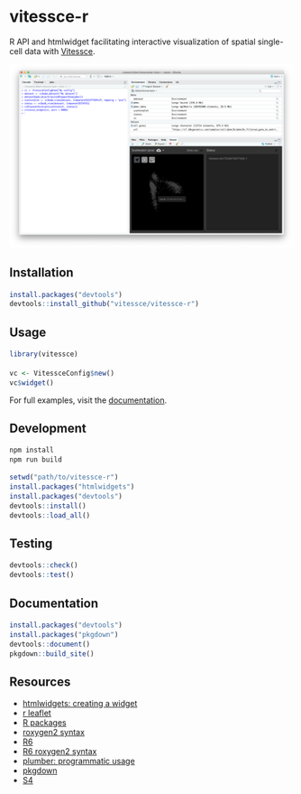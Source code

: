 # vitessce-r

R API and htmlwidget facilitating interactive visualization of spatial single-cell data with [Vitessce](https://github.com/vitessce/vitessce).

  <img src="./img/screenshot.png" width="700" alt="Screenshot of RStudio">

## Installation

```r
install.packages("devtools")
devtools::install_github("vitessce/vitessce-r")
```

## Usage

```r
library(vitessce)

vc <- VitessceConfig$new()
vc$widget()
```

For full examples, visit the [documentation](https://vitessce.github.io/vitessce-r/).

## Development

```sh
npm install
npm run build
```

```r
setwd("path/to/vitessce-r")
install.packages("htmlwidgets")
install.packages("devtools")
devtools::install()
devtools::load_all()
```

## Testing

```r
devtools::check()
devtools::test()
```

## Documentation

```r
install.packages("devtools")
install.packages("pkgdown")
devtools::document()
pkgdown::build_site()
```

## Resources

- [htmlwidgets: creating a widget](http://www.htmlwidgets.org/develop_intro.html)
- [r leaflet](https://github.com/rstudio/leaflet)
- [R packages](https://r-pkgs.org/)
- [roxygen2 syntax](https://cran.r-project.org/web/packages/roxygen2/vignettes/rd-formatting.html)
- [R6](https://r6.r-lib.org/index.html)
- [R6 roxygen2 syntax](https://www.tidyverse.org/blog/2019/11/roxygen2-7-0-0/#r6-documentation)
- [plumber: programmatic usage](https://www.rplumber.io/articles/programmatic-usage.html)
- [pkgdown](https://pkgdown.r-lib.org/)
- [S4](http://adv-r.had.co.nz/S4.html)
